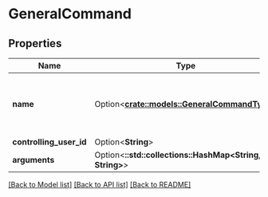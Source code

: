 # GeneralCommand

## Properties

Name | Type | Description | Notes
------------ | ------------- | ------------- | -------------
**name** | Option<[**crate::models::GeneralCommandType**](GeneralCommandType.md)> | This exists simply to identify a set of known commands. | [optional]
**controlling_user_id** | Option<**String**> |  | [optional]
**arguments** | Option<**::std::collections::HashMap<String, String>**> |  | [optional]

[[Back to Model list]](../README.md#documentation-for-models) [[Back to API list]](../README.md#documentation-for-api-endpoints) [[Back to README]](../README.md)


